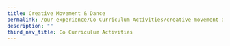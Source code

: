 ```yaml
---
title: Creative Movement & Dance
permalink: /our-experience/Co-Curriculum-Activities/creative-movement-and-dance
description: ""
third_nav_title: Co Curriculum Activities
---
```

